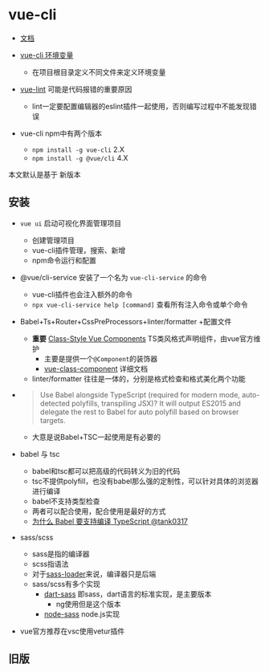 # vue-cli

* [文档](https://cli.vuejs.org/zh/guide/)
* [vue-cli 环境变量](https://cli.vuejs.org/zh/guide/mode-and-env.html#%E6%A8%A1%E5%BC%8F)
  * 在项目根目录定义不同文件来定义环境变量
* [vue-lint](https://eslint.vuejs.org/rules/) 可能是代码报错的重要原因
  * lint一定要配置编辑器的eslint插件一起使用，否则编写过程中不能发现错误

* vue-cli npm中有两个版本
  * `npm install -g vue-cli` 2.X
  * `npm install -g @vue/cli` 4.X

本文默认是基于 新版本

## 安装

* `vue ui` 启动可视化界面管理项目
  * 创建管理项目
  * vue-cli插件管理，搜索、新增
  * npm命令运行和配置
* @vue/cli-service 安装了一个名为 `vue-cli-service` 的命令
  * vue-cli插件也会注入额外的命令
  * `npx vue-cli-service help [command]` 查看所有注入命令或单个命令
* Babel+Ts+Router+CssPreProcessors+linter/formatter +配置文件
  * **重要** [Class-Style Vue Components](https://cn.vuejs.org/v2/guide/typescript.html) TS类风格式声明组件，由vue官方维护
    * 主要是提供一个`@Component`的装饰器
    * [vue-class-component](https://github.com/vuejs/vue-class-component) 详细文档
  * linter/formatter 往往是一体的，分别是格式检查和格式美化两个功能
* > Use Babel alongside TypeScript (required for modern mode, auto-detected polyfills, transpiling JSX)?
  > It will output ES2015 and delegate the rest to Babel for auto polyfill based on browser targets.
  * 大意是说Babel+TSC一起使用是有必要的

* babel 与 tsc
  * babel和tsc都可以把高级的代码转义为旧的代码
  * tsc不提供polyfill，也没有babel那么强的定制性，可以针对具体的浏览器进行编译
  * babel不支持类型检查
  * 两者可以配合使用，配合使用是最好的方式
  * [为什么 Babel 要支持编译 TypeScript @tank0317](https://juejin.im/post/5e034b9ee51d455820602e6a)
* sass/scss
  * sass是指的编译器
  * scss指语法
  * 对于[sass-loader](https://github.com/webpack-contrib/sass-loader)来说，编译器只是后端
  * sass/scss有多个实现
    * [dart-sass](https://github.com/sass/dart-sass) 即sass，dart语言的标准实现，是主要版本
      * ng使用但是这个版本
    * [node-sass](https://github.com/sass/node-sass) node.js实现

* vue官方推荐在vsc使用vetur插件

## 旧版
